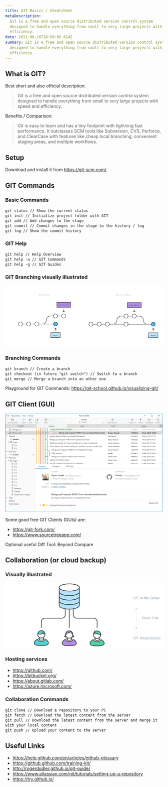 ```yaml
---
title: GIT Basics / Cheatsheet
metaDescription:
  Git is a free and open source distributed version control system
  designed to handle everything from small to very large projects with speed and
  efficiency.
date: 2021-06-16T18:58:05.614Z
summary: Git is a free and open source distributed version control system
  designed to handle everything from small to very large projects with speed and
  efficiency.
---
```


## What is GIT?

Best short and also official description:

> Git is a free and open source distributed version control system designed to handle everything from small to very large projects with speed and efficiency.

Benefits / Comparison:

> Git is easy to learn and has a tiny footprint with lightning fast performance. It outclasses SCM tools like Subversion, CVS, Perforce, and ClearCase with features like cheap local branching, convenient staging areas, and multiple workflows.

## Setup

Download and install it from <https://git-scm.com/>

## GIT Commands

### Basic Commands

```
git status // Show the current status
git init // Initialize project folder with GIT
git add // Add changes to the stage
git commit // Commit changes in the stage to the history / log
git log // Show the commit history
```

### GIT Help

```
git help // Help Overview
git help -a // GIT Commands
git help -g // GIT Guides
```

### GIT Branching visually illustrated

![GIT Branching](/static/img/git-branching.png)

### Branching Commands

```
git branch // Create a branch
git checkout (in future "git switch") // Switch to a branch
git merge // Merge a branch into an other one
```

Playground for GIT Commands: <https://git-school.github.io/visualizing-git/>

## GIT Client (GUI)

![GIT Client](/static/img/git-client.jpg)

Some good free GIT Clients (GUIs) are:

- <https://git-fork.com/>
- <https://www.sourcetreeapp.com/>

Optional useful Diff Tool: Beyond Compare

## Collaboration (or cloud backup)

### Visually illustrated

![GIT Collaboration](/static/img/git-collaboration.png)

### Hosting services

- <https://github.com/>
- <https://bitbucket.org/>
- <https://about.gitlab.com/>
- <https://azure.microsoft.com/>

### Collaboration Commands

```
git clone // Download a repository to your PC
git fetch // Download the latest content from the server
git pull // Download the latest content from the server and merge it with your local content
git push // Upload your content to the server
```

## Useful Links

- <https://help.github.com/en/articles/github-glossary>
- <https://github.github.com/training-kit/>
- <http://rogerdudler.github.io/git-guide/>
- <https://www.atlassian.com/git/tutorials/setting-up-a-repository>
- <https://try.github.io/>
